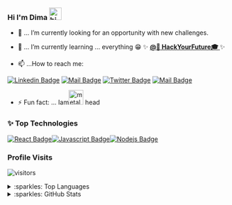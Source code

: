 ### Hi I'm Dima <img src="https://user-images.githubusercontent.com/1303154/88677602-1635ba80-d120-11ea-84d8-d263ba5fc3c0.gif" width="28px" alt="hi"> 




- 🔭 ... I’m currently looking for an opportunity with new challenges.


- 🌱 ... I’m currently learning ... everything :grin: ✨  **[ @:school_satchel: HackYourFuture:mortar_board: ](https://github.com/HackYourFuture)** ✨




- 📫 ...How to reach me:


[![Linkedin Badge](https://img.shields.io/badge/-DimaKaddah-0e76a8?style=flat&labelColor=0e76a8&logo=linkedin&logoColor=white)](https://www.linkedin.com/in/dima-kaddah/) 
[![Mail Badge](https://img.shields.io/badge/-@dima_mdb-e84393?style=flat&labelColor=e84393&logo=instagram&logoColor=white)](https://www.instagram.com/dima_mdb/)
[![Twitter Badge](https://img.shields.io/badge/-@DimaMDB-1ca0f1?style=flat&labelColor=1ca0f1&logo=twitter&logoColor=white&link=https://twitter.com/DimaMDB)](https://twitter.com/DimaMDB)
[![Mail Badge](https://img.shields.io/badge/-dimaKaddah-c0392b?style=flat&labelColor=c0392b&logo=gmail&logoColor=white)](mailto:dimakaddah@gmail.com)


- :zap: Fun fact: ... Iam<img src="https://media.giphy.com/media/TexySKeea70FlT4T9A/giphy.gif" width="33px" alt="metal">  head 




### :sparkles: Top Technologies

[![React Badge](https://img.shields.io/badge/-React-61DBFB?style=for-the-badge&labelColor=black&logo=react&logoColor=61DBFB)](#)[![Javascript Badge](https://img.shields.io/badge/-Javascript-F0DB4F?style=for-the-badge&labelColor=black&logo=javascript&logoColor=F0DB4F)](#)[![Nodejs Badge](https://img.shields.io/badge/-Nodejs-3C873A?style=for-the-badge&labelColor=black&logo=node.js&logoColor=3C873A)](#)

### Profile Visits
![visitors](https://visitor-badge.glitch.me/badge?page_id=Dima-Kaddah.Dima-Kaddah.1)

<details>
<summary>  
:sparkles: Top Languages
</summary>

[![Top Langs](https://github-readme-stats.vercel.app/api/top-langs/?username=Dima-Kaddah&layout=compact)](https://github.com/Dima-Kaddah/github-readme-stats)
</details>

<details>
<summary>  
  :sparkles: GitHub Stats
</summary>

![Anurag's github stats](https://github-readme-stats.vercel.app/api?username=Dima-Kaddah&count_private=true&hide=contribs,prs&theme=tokyonight)

</details>


